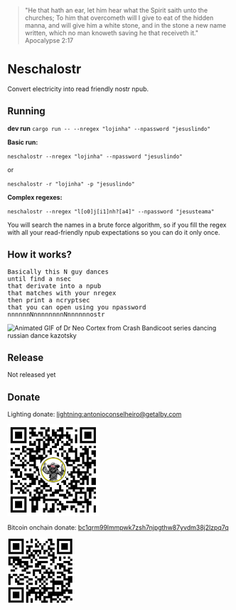 > "He that hath an ear, let him hear what the Spirit saith unto the
> churches; To him that overcometh will I give to eat of the hidden
> manna, and will give him a white stone, and in the stone a new name
> written, which no man knoweth saving he that receiveth it."
> Apocalypse 2:17

# Neschalostr

Convert electricity into read friendly nostr npub.

## Running

**dev run**
`cargo run -- --nregex "lojinha" --npassword "jesuslindo"`

**Basic run:**

`neschalostr --nregex "lojinha" --npassword "jesuslindo"`

or

`neschalostr -r "lojinha" -p "jesuslindo"`

**Complex regexes:**

`neschalostr --nregex "l[o0]j[i1]nh?[a4]" --npassword "jesusteama"`

You will search the names in a brute force algorithm, so if you fill the regex with all your read-friendly npub expectations so you can do it only once.

## How it works?

<pre>
Basically this N guy dances
until find a nsec
that derivate into a npub
that matches with your nregex
then print a ncryptsec
that you can open using you npassword
nnnnnnNnnnnnnnnNnnnnnnostr
</pre>

![Animated GIF of Dr Neo Cortex from Crash Bandicoot series dancing russian dance kazotsky](./dr-neo-cortex-kazotsky.gif)

## Release

Not released yet

## Donate

Lighting donate: <a href="lightning:antonioconselheiro@getalby.com">lightning:antonioconselheiro@getalby.com</a>

![zap me](https://raw.githubusercontent.com/antonioconselheiro/antonioconselheiro/main/img/qrcode-wallet-lighting.png)

Bitcoin onchain donate: <a href="bitcoin:bc1qrm99lmmpwk7zsh7njpgthw87yvdm38j2lzpq7q">bc1qrm99lmmpwk7zsh7njpgthw87yvdm38j2lzpq7q</a>

![zap me](https://raw.githubusercontent.com/antonioconselheiro/antonioconselheiro/main/img/qrcode-wallet-bitcoin.png)
